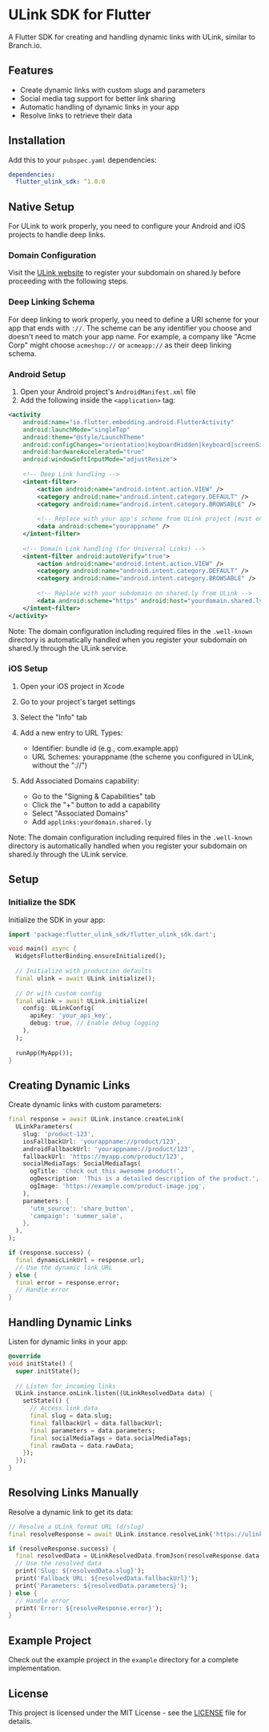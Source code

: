 <!--
This README describes the package. If you publish this package to pub.dev,
this README's contents appear on the landing page for your package.

For information about how to write a good package README, see the guide for
[writing package pages](https://dart.dev/tools/pub/writing-package-pages).

For general information about developing packages, see the Dart guide for
[creating packages](https://dart.dev/guides/libraries/create-packages)
and the Flutter guide for
[developing packages and plugins](https://flutter.dev/to/develop-packages).
-->

# ULink SDK for Flutter

A Flutter SDK for creating and handling dynamic links with ULink, similar to Branch.io.

## Features

- Create dynamic links with custom slugs and parameters
- Social media tag support for better link sharing
- Automatic handling of dynamic links in your app
- Resolve links to retrieve their data

## Installation

Add this to your `pubspec.yaml` dependencies:

```yaml
dependencies:
  flutter_ulink_sdk: ^1.0.0
```

## Native Setup

For ULink to work properly, you need to configure your Android and iOS projects to handle deep links.

### Domain Configuration

Visit the [ULink website](https://shared.ly) to register your subdomain on shared.ly before proceeding with the following steps.

### Deep Linking Schema

For deep linking to work properly, you need to define a URI scheme for your app that ends with `://`. The scheme can be any identifier you choose and doesn't need to match your app name. For example, a company like "Acme Corp" might choose `acmeshop://` or `acmeapp://` as their deep linking schema.

### Android Setup

1. Open your Android project's `AndroidManifest.xml` file
2. Add the following inside the `<application>` tag:

```xml
<activity
    android:name="io.flutter.embedding.android.FlutterActivity"
    android:launchMode="singleTop"
    android:theme="@style/LaunchTheme"
    android:configChanges="orientation|keyboardHidden|keyboard|screenSize|locale|layoutDirection|fontScale|screenLayout|density|uiMode"
    android:hardwareAccelerated="true"
    android:windowSoftInputMode="adjustResize">
    
    <!-- Deep Link handling -->
    <intent-filter>
        <action android:name="android.intent.action.VIEW" />
        <category android:name="android.intent.category.DEFAULT" />
        <category android:name="android.intent.category.BROWSABLE" />
        
        <!-- Replace with your app's scheme from ULink project (must end with "://") -->
        <data android:scheme="yourappname" />
    </intent-filter>
    
    <!-- Domain Link handling (for Universal Links) -->
    <intent-filter android:autoVerify="true">
        <action android:name="android.intent.action.VIEW" />
        <category android:name="android.intent.category.DEFAULT" />
        <category android:name="android.intent.category.BROWSABLE" />
        
        <!-- Replace with your subdomain on shared.ly from ULink -->
        <data android:scheme="https" android:host="yourdomain.shared.ly" />
    </intent-filter>
</activity>
```

Note: The domain configuration including required files in the `.well-known` directory is automatically handled when you register your subdomain on shared.ly through the ULink service.

### iOS Setup

1. Open your iOS project in Xcode
2. Go to your project's target settings
3. Select the "Info" tab
4. Add a new entry to URL Types:
   - Identifier: bundle id (e.g., com.example.app)
   - URL Schemes: yourappname (the scheme you configured in ULink, without the "://")

5. Add Associated Domains capability:
   - Go to the "Signing & Capabilities" tab
   - Click the "+" button to add a capability
   - Select "Associated Domains"
   - Add `applinks:yourdomain.shared.ly`

Note: The domain configuration including required files in the `.well-known` directory is automatically handled when you register your subdomain on shared.ly through the ULink service.

## Setup

### Initialize the SDK

Initialize the SDK in your app:

```dart
import 'package:flutter_ulink_sdk/flutter_ulink_sdk.dart';

void main() async {
  WidgetsFlutterBinding.ensureInitialized();
  
  // Initialize with production defaults
  final ulink = await ULink.initialize();
  
  // Or with custom config
  final ulink = await ULink.initialize(
    config: ULinkConfig(
      apiKey: 'your_api_key',
      debug: true, // Enable debug logging
    ),
  );
  
  runApp(MyApp());
}
```

## Creating Dynamic Links

Create dynamic links with custom parameters:

```dart
final response = await ULink.instance.createLink(
  ULinkParameters(
    slug: 'product-123',
    iosFallbackUrl: 'yourappname://product/123',
    androidFallbackUrl: 'yourappname://product/123',
    fallbackUrl: 'https://myapp.com/product/123',
    socialMediaTags: SocialMediaTags(
      ogTitle: 'Check out this awesome product!',
      ogDescription: 'This is a detailed description of the product.',
      ogImage: 'https://example.com/product-image.jpg',
    ),
    parameters: {
      'utm_source': 'share_button',
      'campaign': 'summer_sale',
    },
  ),
);

if (response.success) {
  final dynamicLinkUrl = response.url;
  // Use the dynamic link URL
} else {
  final error = response.error;
  // Handle error
}
```

## Handling Dynamic Links

Listen for dynamic links in your app:

```dart
@override
void initState() {
  super.initState();
  
  // Listen for incoming links
  ULink.instance.onLink.listen((ULinkResolvedData data) {
    setState(() {
      // Access link data
      final slug = data.slug;
      final fallbackUrl = data.fallbackUrl;
      final parameters = data.parameters;
      final socialMediaTags = data.socialMediaTags;
      final rawData = data.rawData;
    });
  });
}
```

## Resolving Links Manually

Resolve a dynamic link to get its data:

```dart
// Resolve a ULink format URL (d/slug)
final resolveResponse = await ULink.instance.resolveLink('https://ulink.shared.ly/d/your-slug');

if (resolveResponse.success) {
  final resolvedData = ULinkResolvedData.fromJson(resolveResponse.data!);
  // Use the resolved data
  print('Slug: ${resolvedData.slug}');
  print('Fallback URL: ${resolvedData.fallbackUrl}');
  print('Parameters: ${resolvedData.parameters}');
} else {
  // Handle error
  print('Error: ${resolveResponse.error}');
}
```

## Example Project

Check out the example project in the `example` directory for a complete implementation.

## License

This project is licensed under the MIT License - see the [LICENSE](LICENSE) file for details.

